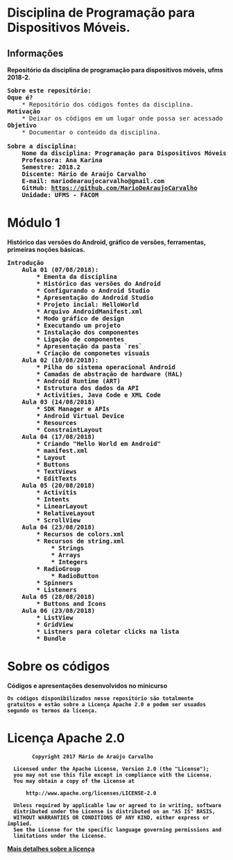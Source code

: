 ﻿# Disciplina de Programação para Dispositivos Móveis.

## Informações
<strong> Repositório da disciplina de programação para dispositivos móveis, ufms 2018-2.</strong> 

<pre>
<b>Sobre este repositório:</b>
<b>Oque é?</b>
	* Repositório dos códigos fontes da disciplina.
<b>Motivação</b>
	* Deixar os códigos em um lugar onde possa ser acessado ou compartihado de forma mais prática.
<b>Objetivo</b>
	* Documentar o conteúdo da disciplina.
	
<b>Sobre a disciplina:
    Nome da disciplina: Programação para Dispositivos Móveis
    Professora: Ana Karina
    Semestre: 2018.2
	Discente: Mário de Araújo Carvalho
	E-mail: mariodearaujocarvalho@gmail.com
	GitHub: <a href="https://github.com/MarioDeAraujoCarvalho" target="_blank">https://github.com/MarioDeAraujoCarvalho</a>
	Unidade: UFMS - FACOM
</pre>

# Módulo 1
<strong>Histórico das versões do Android, gráfico de versões, ferramentas, primeiras noções básicas.</strong>

<pre>
<b>Introdução</b>
	Aula 01 (07/08/2018):
		* Ementa da disciplina	
		* Histórico das versões do Android
		* Configurando o Android Studio
		* Apresentação do Android Studio
		* Projeto incial: HelloWorld
		* Arquivo AndroidManifest.xml
		* Modo gráfico de design
		* Executando um projeto
		* Instalação dos componentes
		* Ligação de componentes
		* Apresentação da pasta `res`
		* Criação de componetes visuais
	Aula 02 (10/08/2018):
		* Pilha do sistema operacional Android
		* Camadas de abstração de hardware (HAL)
		* Android Runtime (ART)
		* Estrutura dos dados da API
		* Activities, Java Code e XML Code
	Aula 03 (14/08/2018)
		* SDK Manager e APIs
		* Android Virtual Device
		* Resources
		* ConstraintLayout
	Aula 04 (17/08/2018)
		* Criando "Hello World em Android"
		* manifest.xml
		* Layout
		* Buttons
		* TextViews
		* EditTexts
	Aula 05 (20/08/2018)
		* Activitis
		* Intents
		* LinearLayout
		* RelativeLayout
		* ScrollView
	Aula 04 (23/08/2018)
		* Recursos de colors.xml
		* Recursos de string.xml
			* Strings
			* Arrays
			* Integers
		* RadioGroup
			* RadioButton
		* Spinners
		* Listeners
	Aula 05 (28/08/2018)
		* Buttons and Icons
	Aula 06 (23/08/2018)
		* ListView
		* GridView
		* Listners para coletar clicks na lista
		* Bundle
</pre>

# Sobre os códigos
<strong>Códigos e apresentações desenvolvidos no minicurso</strong>

	Os códigos disponibilizados nesse repositório são totalmente 
	gratuitos e estão sobre a Licença Apache 2.0 e podem ser usuados 
	segundo os termos da licença.

# Licença Apache 2.0

``` 
        Copyright 2017 Mário de Araújo Carvalho
 
  Licensed under the Apache License, Version 2.0 (the "License");
  you may not use this file except in compliance with the License.
  You may obtain a copy of the License at
 
      http://www.apache.org/licenses/LICENSE-2.0
 
  Unless required by applicable law or agreed to in writing, software
  distributed under the License is distributed on an "AS IS" BASIS,
  WITHOUT WARRANTIES OR CONDITIONS OF ANY KIND, either express or implied.
  See the License for the specific language governing permissions and
  limitations under the License.

````

<a href="https://github.com/MarioDeAraujoCarvalho/mobile-programming-discipline-ufms-2018-2/blob/master/LICENSE" target="_blank">Mais detalhes sobre a licença</a>
